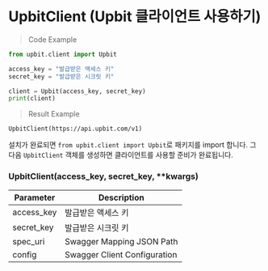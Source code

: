 # UpbitClient (Upbit 클라이언트 사용하기)

> Code Example

```python
from upbit.client import Upbit

access_key = "발급받은 액세스 키"
secret_key = "발급받은 시크릿 키"

client = Upbit(access_key, secret_key)
print(client)
```

> Result Example

```console
UpbitClient(https://api.upbit.com/v1)
```

설치가 완료되면 `from upbit.client import Upbit`로 패키지를 import 합니다.
그 다음 `UpbitClient` 객체를 생성하면 클라이언트를 사용할 준비가 완료됩니다.


### UpbitClient(access_key, secret_key, **kwargs)

Parameter  | Description
---------- | -----------
access_key | 발급받은 액세스 키
secret_key | 발급받은 시크릿 키
spec_uri   | Swagger Mapping JSON Path 
config     | Swagger Client Configuration
